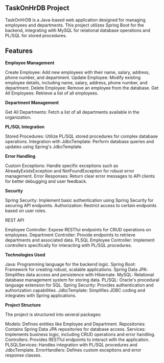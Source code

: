 TaskOnHrDB Project
--
TaskOnHrDB is a Java-based web application designed for managing employees and departments. This project utilizes Spring Boot for the backend, integrating with MySQL for relational database operations and PL/SQL for stored procedures.

Features
--

**Employee Management**


Create Employee: Add new employees with their name, salary, address, phone number, and department.
Update Employee: Modify existing employee details, including name, salary, address, phone number, and department.
Delete Employee: Remove an employee from the database.
Get All Employees: Retrieve a list of all employees.

**Department Management**


Get All Departments: Fetch a list of all departments available in the organization.

**PL/SQL Integration**


Stored Procedures: Utilize PL/SQL stored procedures for complex database operations.
Integration with JdbcTemplate: Perform database queries and updates using Spring's JdbcTemplate.

**Error Handling**


Custom Exceptions: Handle specific exceptions such as AlreadyExistsException and NotFoundException for robust error management.
Error Responses: Return clear error messages to API clients for better debugging and user feedback.

**Security**

Spring Security: Implement basic authentication using Spring Security for securing API endpoints.
Authorization: Restrict access to certain endpoints based on user roles.

REST API


Employee Controller: Expose RESTful endpoints for CRUD operations on employees.
Department Controller: Provide endpoints to retrieve departments and associated data.
PLSQL Employee Controller: Implement controllers specifically for interacting with PL/SQL procedures.

**Technologies Used**



Java: Programming language for the backend logic.
Spring Boot: Framework for creating robust, scalable applications.
Spring Data JPA: Simplifies data access and persistence with Hibernate.
MySQL: Relational database management system for storing data.
PL/SQL: Oracle's procedural language extension for SQL.
Spring Security: Provides authentication and authorization capabilities.
JdbcTemplate: Simplifies JDBC coding and integrates with Spring applications.

**Project Structure**


The project is structured into several packages:

Models: Defines entities like Employee and Department.
Repositories: Contains Spring Data JPA repositories for database access.
Services: Implements business logic, including CRUD operations and error handling.
Controllers: Provides RESTful endpoints to interact with the application.
PLSQLServices: Handles integration with PL/SQL procedures and JdbcTemplate.
ErrorHandlers: Defines custom exceptions and error response classes.
